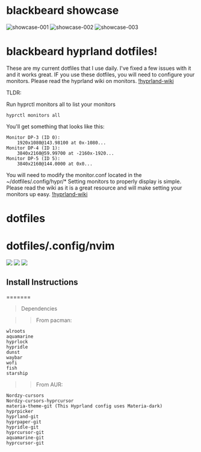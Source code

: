# blackbeard showcase

![showcase-001](https://github.com/cvusmo/dotfiles/blob/dev/assets/showcase/showcase_001.png?raw=true)
![showcase-002](https://github.com/cvusmo/dotfiles/blob/dev/assets/showcase/showcase_002.png?raw=true)
![showcase-003](https://github.com/cvusmo/dotfiles/blob/dev/assets/showcase/showcase_003.png?raw=true)

# blackbeard hyprland dotfiles!
These are my current dotfiles that I use daily. I've fixed a few issues with it and it works great. 
IF you use these dotfiles, you will need to configure your monitors. Please read the hyprland wiki
on monitors. [!hyprland-wiki](https://wiki.hyprland.org/Configuring/Monitors/)

TLDR: 

Run hyprctl monitors all to list your monitors
```fish
hyprctl monitors all
```
You'll get something that looks like this:

```fish
Monitor DP-3 (ID 0):
    1920x1080@143.98100 at 0x-1080...
Monitor DP-4 (ID 1):
    3840x2160@59.99700 at -2160x-1920...
Monitor DP-5 (ID 5):
    3840x2160@144.0000 at 0x0...
```

You will need to modify the monitor.conf located in the ~/dotfiles/.config/hypr/*
Setting monitors to properly display is simple. Please read the wiki as it is a
great resource and will make setting your monitors up easy. 
[!hyprland-wiki](https://wiki.hyprland.org/Configuring/Monitors/)

# dotfiles


# dotfiles/.config/nvim

<a href="https://dotfyle.com/blacksheepcosmo/dotfiles-config-nvim"><img src="https://dotfyle.com/blacksheepcosmo/dotfiles-config-nvim/badges/plugins?style=flat" /></a>
<a href="https://dotfyle.com/blacksheepcosmo/dotfiles-config-nvim"><img src="https://dotfyle.com/blacksheepcosmo/dotfiles-config-nvim/badges/leaderkey?style=flat" /></a>
<a href="https://dotfyle.com/blacksheepcosmo/dotfiles-config-nvim"><img src="https://dotfyle.com/blacksheepcosmo/dotfiles-config-nvim/badges/plugin-manager?style=flat" /></a>


## Install Instructions

=======
>Dependencies 

>>From pacman:
 ```
wlroots
aquamarine
hyprlock
hypridle
dunst
waybar
wofi
fish
starship
```

>>From AUR:

```
Nordzy-cursors
Nordzy-cursors-hyprcursor
materia-theme-git (This Hyprland config uses Materia-dark)
hyprpicker    
hyprland-git
hyprpaper-git
hypridle-git
hyprcursor-git
aquamarine-git
hyprcursor-git
```


